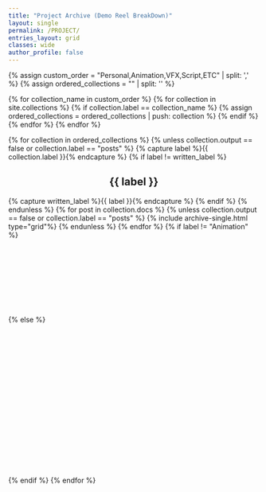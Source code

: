 ```yaml
---
title: "Project Archive (Demo Reel BreakDown)"
layout: single
permalink: /PROJECT/
entries_layout: grid
classes: wide
author_profile: false
---
```


{% assign custom_order = "Personal,Animation,VFX,Script,ETC" | split: ',' %}
{% assign ordered_collections = "" | split: '' %}

{% for collection_name in custom_order %}
  {% for collection in site.collections %}
    {% if collection.label == collection_name %}
      {% assign ordered_collections = ordered_collections | push: collection %}
    {% endif %}
  {% endfor %}
{% endfor %}

{% for collection in ordered_collections %}
  {% unless collection.output == false or collection.label == "posts" %}
  {% capture label %}{{ collection.label }}{% endcapture %}
  {% if label != written_label %}
  <h2 id="{{ label | slugify }}" class="archive__subtitle" align="center">{{ label }}</h2>
  {% capture written_label %}{{ label }}{% endcapture %}
  {% endif %}
  {% endunless %}
  {% for post in collection.docs %}
    {% unless collection.output == false or collection.label == "posts" %}
    {% include archive-single.html type="grid"%}
    {% endunless %}
  {% endfor %}
  {% if label != "Animation" %}
  <br><br><br><br><br><br><br><br><br><br>
  {% else %}
  <br><br><br><br><br><br><br><br><br><br><br><br><br><br><br><br><br><br><br>
  {% endif %}
{% endfor %}
